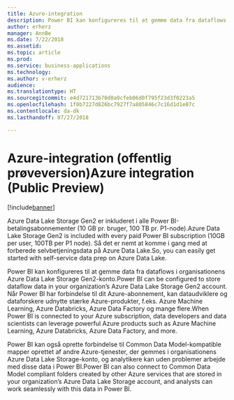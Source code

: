 ```yaml
---
title: Azure-integration
description: Power BI kan konfigureres til at gemme data fra dataflows i organisationens Azure Data Lake Storage.
author: erherz
manager: AnnBe
ms.date: 7/22/2018
ms.assetid: 
ms.topic: article
ms.prod: 
ms.service: business-applications
ms.technology: 
ms.author: v-erherz
audience: 
ms.translationtype: HT
ms.sourcegitcommit: e4d721713b70d0a9cfeb06d0f795f23d3f0223a5
ms.openlocfilehash: 1f0b7227d826bc7927f7a805846c7c16d1d1e07c
ms.contentlocale: da-dk
ms.lasthandoff: 07/27/2018

---
```

# <a name="azure-integration-public-preview"></a><span data-ttu-id="0a58b-103">Azure-integration (offentlig prøveversion)</span><span class="sxs-lookup"><span data-stu-id="0a58b-103">Azure integration (Public Preview)</span></span> 


[!include[banner](../../../includes/banner.md)]

<span data-ttu-id="0a58b-104">Azure Data Lake Storage Gen2 er inkluderet i alle Power BI-betalingsabonnementer (10 GB pr. bruger, 100 TB pr. P1-node).</span><span class="sxs-lookup"><span data-stu-id="0a58b-104">Azure Data Lake Storage Gen2 is included with every paid Power BI subscription (10GB per user, 100TB per P1 node).</span></span> <span data-ttu-id="0a58b-105">Så det er nemt at komme i gang med at forberede selvbetjeningsdata på Azure Data Lake.</span><span class="sxs-lookup"><span data-stu-id="0a58b-105">So, you can easily get started with self-service data prep on Azure Data Lake.</span></span>  

<span data-ttu-id="0a58b-106">Power BI kan konfigureres til at gemme data fra dataflows i organisationens Azure Data Lake Storage Gen2-konto.</span><span class="sxs-lookup"><span data-stu-id="0a58b-106">Power BI can be configured to store dataflow data in your organization’s Azure Data Lake Storage Gen2 account.</span></span> <span data-ttu-id="0a58b-107">Når Power BI har forbindelse til dit Azure-abonnement, kan dataudviklere og dataforskere udnytte stærke Azure-produkter, f.eks. Azure Machine Learning, Azure Databricks, Azure Data Factory og mange flere.</span><span class="sxs-lookup"><span data-stu-id="0a58b-107">When Power BI is connected to your Azure subscription, data developers and data scientists can leverage powerful Azure products such as Azure Machine Learning, Azure Databricks, Azure Data Factory, and more.</span></span> 

<span data-ttu-id="0a58b-108">Power BI kan også oprette forbindelse til Common Data Model-kompatible mapper oprettet af andre Azure-tjenester, der gemmes i organisationens Azure Data Lake Storage-konto, og analytikere kan uden problemer arbejde med disse data i Power BI.</span><span class="sxs-lookup"><span data-stu-id="0a58b-108">Power BI can also connect to Common Data Model compliant folders created by other Azure services that are stored in your organization’s Azure Data Lake Storage account, and analysts can work seamlessly with this data in Power BI.</span></span> 

